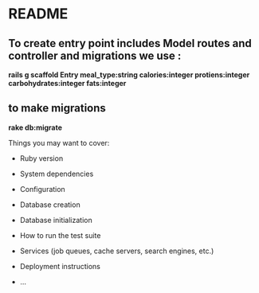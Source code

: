 # README

## To create entry point includes Model routes and controller and migrations we use :

**rails g scaffold Entry meal_type:string calories:integer protiens:integer carbohydrates:integer fats:integer**


## to make migrations

**rake db:migrate**

Things you may want to cover:

* Ruby version

* System dependencies

* Configuration

* Database creation

* Database initialization

* How to run the test suite

* Services (job queues, cache servers, search engines, etc.)

* Deployment instructions

* ...
